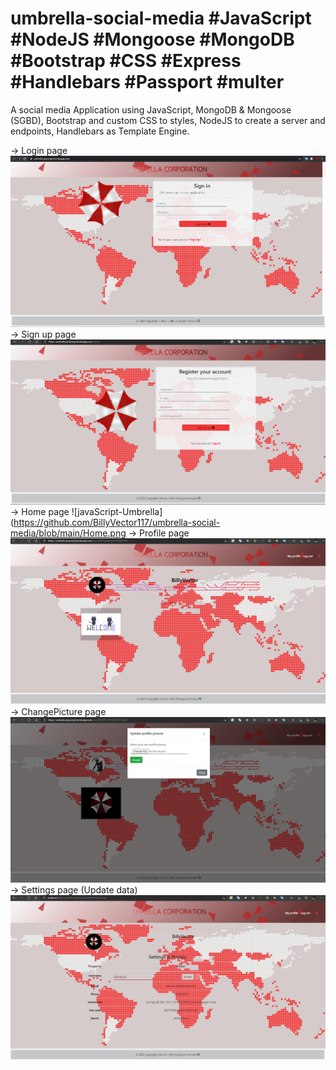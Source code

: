 # umbrella-social-media #JavaScript #NodeJS #Mongoose #MongoDB #Bootstrap #CSS #Express #Handlebars #Passport #multer
A social media Application using JavaScript, MongoDB &amp; Mongoose (SGBD), Bootstrap and custom CSS to styles,  NodeJS to create a server and endpoints, Handlebars as Template Engine.


-> Login page
![javaScript-Umbrella](https://github.com/BillyVector117/umbrella-social-media/blob/main/1.png)
-> Sign up page
![javaScript-Umbrella](https://github.com/BillyVector117/umbrella-social-media/blob/main/Screenshot_1.png)
-> Home page
![javaScript-Umbrella](https://github.com/BillyVector117/umbrella-social-media/blob/main/Home.png
-> Profile page
![javaScript-Umbrella](https://github.com/BillyVector117/umbrella-social-media/blob/main/Profile.png)
-> ChangePicture page
![javaScript-Umbrella](https://github.com/BillyVector117/umbrella-social-media/blob/main/ChangeProfilePicturepng.png)
-> Settings page (Update data)
![javaScript-Umbrella](https://github.com/BillyVector117/umbrella-social-media/blob/main/UpdateNamepng.png)

